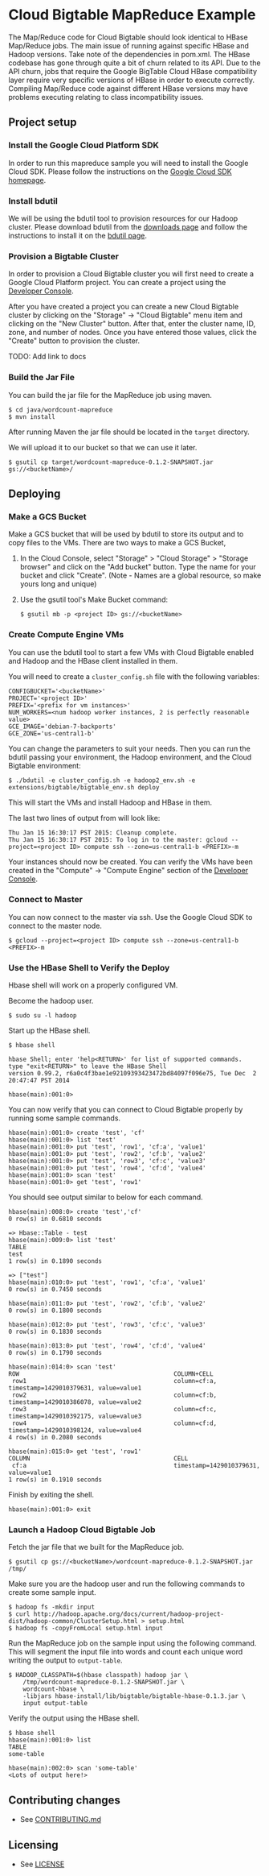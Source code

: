 # Cloud Bigtable MapReduce Example

The Map/Reduce code for Cloud Bigtable should look identical to HBase
Map/Reduce jobs. The main issue of running against specific HBase and Hadoop
versions. Take note of the dependencies in pom.xml. The HBase codebase has gone
through quite a bit of churn related to its API. Due to the API churn, jobs
that require the Google BigTable Cloud HBase compatibility layer require very
specific versions of HBase in order to execute correctly. Compiling Map/Reduce
code against different HBase versions may have problems executing relating to
class incompatibility issues.

## Project setup

### Install the Google Cloud Platform SDK

In order to run this mapreduce sample you will need to install the Google Cloud
SDK. Please follow the instructions on the [Google Cloud SDK homepage](https://cloud.google.com/sdk/).

### Install bdutil

We will be using the bdutil tool to provision resources for our Hadoop cluster.
Please download bdutil from the [downloads page](https://cloud.google.com/hadoop/downloads)
and follow the instructions to install it on the
[bdutil page](https://cloud.google.com/hadoop/bdutil).

### Provision a Bigtable Cluster

In order to provision a Cloud Bigtable cluster you will first need to create a
Google Cloud Platform project. You can create a project using the
[Developer Console](https://cloud.google.com/console).

After you have created a project you can create a new Cloud Bigtable cluster by
clicking on the "Storage" -> "Cloud Bigtable" menu item and clicking on the
"New Cluster" button.  After that, enter the cluster name, ID, zone, and number
of nodes. Once you have entered those values, click the "Create" button to
provision the cluster.

TODO: Add link to docs

### Build the Jar File

You can build the jar file for the MapReduce job using maven.

    $ cd java/wordcount-mapreduce
    $ mvn install

After running Maven the jar file should be located in the `target` directory.

We will upload it to our bucket so that we can use it later.

    $ gsutil cp target/wordcount-mapreduce-0.1.2-SNAPSHOT.jar gs://<bucketName>/

## Deploying

### Make a GCS Bucket

Make a GCS bucket that will be used by bdutil to store its output and to copy
files to the VMs.  There are two ways to make a GCS Bucket, 

1. In the Cloud Console, select "Storage" > "Cloud Storage" > "Storage
   browser" and click on the "Add bucket" button. Type the name for your
   bucket and click "Create".  (Note - Names are a global resource, so make
   yours long and unique) 
1. Use the gsutil tool's Make Bucket command:

       $ gsutil mb -p <project ID> gs://<bucketName>

### Create Compute Engine VMs

You can use the bdutil tool to start a few VMs with Cloud Bigtable enabled and Hadoop and the HBase client installed in them.

You will need to create a `cluster_config.sh` file with the following variables:

    CONFIGBUCKET='<bucketName>'
    PROJECT='<project ID>'
    PREFIX='<prefix for vm instances>'
    NUM_WORKERS=<num hadoop worker instances, 2 is perfectly reasonable value>
    GCE_IMAGE='debian-7-backports'
    GCE_ZONE='us-central1-b'

You can change the parameters to suit your needs. Then you can run the bdutil passing your environment, the Hadoop environment, and the Cloud Bigtable environment:

    $ ./bdutil -e cluster_config.sh -e hadoop2_env.sh -e extensions/bigtable/bigtable_env.sh deploy

This will start the VMs and install Hadoop and HBase in them.

The last two lines of output from will look like:

    Thu Jan 15 16:30:17 PST 2015: Cleanup complete.
    Thu Jan 15 16:30:17 PST 2015: To log in to the master: gcloud --project=<project ID> compute ssh --zone=us-central1-b <PREFIX>-m

Your instances should now be created. You can verify the VMs have been created
in the "Compute" -> "Compute Engine" section of the [Developer Console](https://cloud.google.com/console).

### Connect to Master

You can now connect to the master via ssh. Use the Google Cloud SDK to connect to the master node.

    $ gcloud --project=<project ID> compute ssh --zone=us-central1-b <PREFIX>-m

### Use the HBase Shell to Verify the Deploy

Hbase shell will work on a properly configured VM.

Become the hadoop user.

    $ sudo su -l hadoop

Start up the HBase shell.

    $ hbase shell

    hbase Shell; enter 'help<RETURN>' for list of supported commands.
    type "exit<RETURN>" to leave the HBase Shell
    version 0.99.2, r6a0c4f3bae1e92109393423472bd84097f096e75, Tue Dec  2 20:47:47 PST 2014

    hbase(main):001:0>

You can now verify that you can connect to Cloud Bigtable properly by running
some sample commands.

    hbase(main):001:0> create 'test', 'cf'
    hbase(main):001:0> list 'test'
    hbase(main):001:0> put 'test', 'row1', 'cf:a', 'value1'
    hbase(main):001:0> put 'test', 'row2', 'cf:b', 'value2'
    hbase(main):001:0> put 'test', 'row3', 'cf:c', 'value3'
    hbase(main):001:0> put 'test', 'row4', 'cf:d', 'value4'
    hbase(main):001:0> scan 'test'
    hbase(main):001:0> get 'test', 'row1'

You should see output similar to below for each command.

    hbase(main):008:0> create 'test','cf'
    0 row(s) in 0.6810 seconds

    => Hbase::Table - test
    hbase(main):009:0> list 'test'
    TABLE
    test
    1 row(s) in 0.1890 seconds

    => ["test"]
    hbase(main):010:0> put 'test', 'row1', 'cf:a', 'value1'
    0 row(s) in 0.7450 seconds

    hbase(main):011:0> put 'test', 'row2', 'cf:b', 'value2'
    0 row(s) in 0.1800 seconds

    hbase(main):012:0> put 'test', 'row3', 'cf:c', 'value3'
    0 row(s) in 0.1830 seconds

    hbase(main):013:0> put 'test', 'row4', 'cf:d', 'value4'
    0 row(s) in 0.1790 seconds

    hbase(main):014:0> scan 'test'
    ROW                                           COLUMN+CELL
     row1                                         column=cf:a, timestamp=1429010379631, value=value1
     row2                                         column=cf:b, timestamp=1429010386078, value=value2
     row3                                         column=cf:c, timestamp=1429010392175, value=value3
     row4                                         column=cf:d, timestamp=1429010398124, value=value4
    4 row(s) in 0.2080 seconds

    hbase(main):015:0> get 'test', 'row1'
    COLUMN                                        CELL
     cf:a                                         timestamp=1429010379631, value=value1
    1 row(s) in 0.1910 seconds

Finish by exiting the shell.

    hbase(main):001:0> exit

### Launch a Hadoop Cloud Bigtable Job

Fetch the jar file that we built for the MapReduce job.

    $ gsutil cp gs://<bucketName>/wordcount-mapreduce-0.1.2-SNAPSHOT.jar /tmp/

Make sure you are the hadoop user and run the following commands to create some sample input.

    $ hadoop fs -mkdir input
    $ curl http://hadoop.apache.org/docs/current/hadoop-project-dist/hadoop-common/ClusterSetup.html > setup.html
    $ hadoop fs -copyFromLocal setup.html input

Run the MapReduce job on the sample input using the following command. This
will segment the input file into words and count each unique word writing the
output to `output-table`.

    $ HADOOP_CLASSPATH=$(hbase classpath) hadoop jar \
        /tmp/wordcount-mapreduce-0.1.2-SNAPSHOT.jar \
        wordcount-hbase \
        -libjars hbase-install/lib/bigtable/bigtable-hbase-0.1.3.jar \
        input output-table

Verify the output using the HBase shell.

    $ hbase shell
    hbase(main):001:0> list
    TABLE 
    some-table

    hbase(main):002:0> scan 'some-table'
    <Lots of output here!>

## Contributing changes

* See [CONTRIBUTING.md](../../CONTRIBUTING.md)

## Licensing

* See [LICENSE](../../LICENSE)
